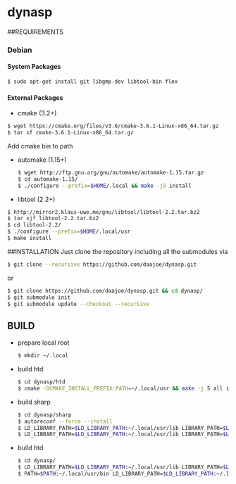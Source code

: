 # dynasp
##REQUIREMENTS
### Debian
#### System Packages 
 ```bash
 $ sudo apt-get install git libgmp-dev libtool-bin flex
 ```
#### External Packages
- cmake (3.2+)

 ```bash
 $ wget https://cmake.org/files/v3.6/cmake-3.6.1-Linux-x86_64.tar.gz
 $ tar xf cmake-3.6.1-Linux-x86_64.tar.gz
 ```
 Add cmake bin to path
- automake (1.15+)

  ```bash
  $ wget http://ftp.gnu.org/gnu/automake/automake-1.15.tar.gz
  $ cd automake-1.15/
  $ ./configure --prefix=$HOME/.local && make -j5 install
  ```
  
- libtool (2.2+)
 ```bash
 $ http://mirror2.klaus-uwe.me/gnu/libtool/libtool-2.2.tar.bz2
 $ tar xjf libtool-2.2.tar.bz2 
 $ cd libtool-2.2/
 $ ./configure --prefix=$HOME/.local/usr
 $ make install
 ```
  
##INSTALLATION
  Just clone the repository including all the submodules via
  ```bash
  $ git clone --recursive https://github.com/daajoe/dynasp.git
  ```
  
  or
  
  ```bash
  $ git clone https://github.com/daajoe/dynasp.git && cd dynasp/
  $ git submodule init
  $ git submodule update --checkout --recursive
  ```
  
## BUILD
- prepare local root

  ```bash
  $ mkdir ~/.local
  ```
- build htd

   ```bash
   $ cd dynasp/htd
   $ cmake -DCMAKE_INSTALL_PREFIX:PATH=~/.local/usr && make -j 5 all install
   ```
- build sharp 

   ```bash
   $ cd dynasp/sharp
   $ autoreconf --force --install
   $ LD_LIBRARY_PATH=$LD_LIBRARY_PATH:~/.local/usr/lib LIBRARY_PATH=$LIBRARY_PATH:~/.local/usr/lib CPLUS_INCLUDE_PATH=$CPLUS_INCLUDE_PATH:~/.local/usr/include C_INCLUDE_PATH=$C_INCLUDE_PATH:~/.local/usr/include ./configure --prefix=$HOME/.local/usr
   $ LD_LIBRARY_PATH=$LD_LIBRARY_PATH:~/.local/usr/lib LIBRARY_PATH=$LIBRARY_PATH:~/.local/usr/lib CPLUS_INCLUDE_PATH=$CPLUS_INCLUDE_PATH:~/.local/usr/include C_INCLUDE_PATH=$C_INCLUDE_PATH:~/.local/usr/include make -j5 install
   ```
- build htd

   ```bash
   $ cd dynasp/
   $ LD_LIBRARY_PATH=$LD_LIBRARY_PATH:~/.local/usr/lib LIBRARY_PATH=$LIBRARY_PATH:~/.local/usr/lib CPLUS_INCLUDE_PATH=$CPLUS_INCLUDE_PATH:~/.local/usr/include C_INCLUDE_PATH=$C_INCLUDE_PATH:~/.local/usr/include ./configure --prefix=$HOME/.local/usr
   $ PATH=$PATH:~/.local/usr/bin LD_LIBRARY_PATH=$LD_LIBRARY_PATH:~/.local/usr/lib LIBRARY_PATH=$LIBRARY_PATH:~/.local/usr/lib CPLUS_INCLUDE_PATH=$CPLUS_INCLUDE_PATH:~/.local/usr/include C_INCLUDE_PATH=$C_INCLUDE_PATH:~/.local/usr/include make install
    ```
